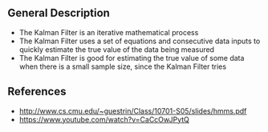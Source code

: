 ## General Description
- The Kalman Filter is an iterative mathematical process
- The Kalman Filter uses a set of equations and consecutive data inputs to quickly estimate the true value of the data being measured
- The Kalman Filter is good for estimating the true value of some data when there is a small sample size, since the Kalman Filter tries 

## References
- http://www.cs.cmu.edu/~guestrin/Class/10701-S05/slides/hmms.pdf
- https://www.youtube.com/watch?v=CaCcOwJPytQ
